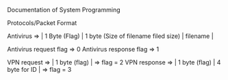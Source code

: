 Documentation of System Programming

Protocols/Packet Format

Antivirus => | 1 Byte (Flag) | 1 byte (Size of filename filed size) | filename |

Antivirus request flag => 0
Antivirus response flag => 1

VPN request => | 1 byte (flag) | => flag = 2
VPN response => | 1 byte (flag) | 4 byte for ID | => flag = 3
